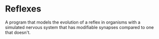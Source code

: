 # Reflexes
A program that models the evolution of a reflex in organisms with a simulated nervous system that has modifiable synapses compared to one that doesn't.

